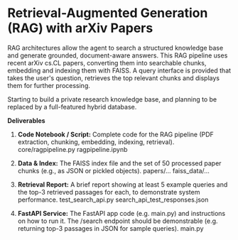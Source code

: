 
# Retrieval-Augmented Generation (RAG) with arXiv Papers

RAG architectures allow the agent to search a structured knowledge base and generate grounded, document-aware answers. This RAG pipeline uses recent arXiv cs.CL papers, converting them into searchable chunks, embedding and indexing them with FAISS. A query interface is provided that takes the user's question, retrieves the top relevant chunks and displays them for further processing. 

Starting to build a private research knowledge base, and planning to be replaced by a full-featured hybrid database.

**Deliverables**



1. **Code Notebook / Script:** Complete code for the RAG pipeline (PDF extraction, chunking, embedding, indexing, retrieval).
   core/ragpipeline.py
   ragpipeline.ipynb

2. **Data & Index:** The FAISS index file and the set of 50 processed paper chunks (e.g., as JSON or pickled objects).
   papers/... 
   faiss_data/...

3. **Retrieval Report:** A brief report showing at least 5 example queries and the top-3 retrieved passages for each, to demonstrate system performance.
    test_search_api.py
    search_api_test_responses.json

4. **FastAPI Service:** The FastAPI app code (e.g. main.py) and instructions on how to run it. The /search endpoint should be demonstrable (e.g. returning top-3 passages in JSON for sample queries).
    main.py


